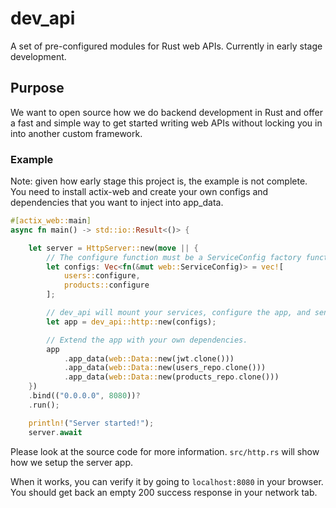 # dev_api

A set of pre-configured modules for Rust web APIs. Currently in early stage development.

## Purpose

We want to open source how we do backend development in Rust and offer a fast and simple way to get started writing web APIs without locking you in into another custom framework.

### Example

Note: given how early stage this project is, the example is not complete. You need to install actix-web and create your own configs and dependencies that you want to inject into app_data.

```rust
#[actix_web::main]
async fn main() -> std::io::Result<()> {

    let server = HttpServer::new(move || {
        // The configure function must be a ServiceConfig factory function: https://docs.rs/actix-web/latest/actix_web/web/struct.ServiceConfig.html
        let configs: Vec<fn(&mut web::ServiceConfig)> = vec![
            users::configure,
            products::configure
        ];

        // dev_api will mount your services, configure the app, and send the app back so you can extend it further.
        let app = dev_api::http::new(configs);

        // Extend the app with your own dependencies.
        app
            .app_data(web::Data::new(jwt.clone()))
            .app_data(web::Data::new(users_repo.clone()))
            .app_data(web::Data::new(products_repo.clone()))
    })
    .bind(("0.0.0.0", 8080))?
    .run();

    println!("Server started!");
    server.await
```

Please look at the source code for more information. `src/http.rs` will show how we setup the server app.

When it works, you can verify it by going to `localhost:8080` in your browser. You should get back an empty 200 success response in your network tab.
